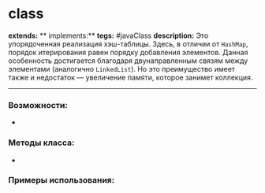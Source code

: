 # class 
**extends:** 
** implements:** 
**tegs:** #javaClass
**description:** Это упорядоченная реализация хэш-таблицы. Здесь, в отличии от `HashMap`, порядок итерирования равен порядку добавления элементов. Данная особенность достигается благодаря двунаправленным связям между элементами (аналогично `LinkedList`). Но это преимущество имеет также и недостаток — увеличение памяти, которое занимет коллекция.

---
### Возможности:
- 
### Методы класса:
- 

### Примеры использования:
